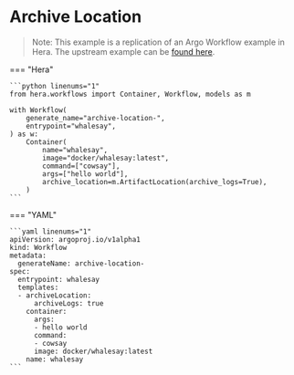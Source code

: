 # Archive Location

> Note: This example is a replication of an Argo Workflow example in Hera. The upstream example can be [found here](https://github.com/argoproj/argo-workflows/blob/master/examples/archive-location.yaml).




=== "Hera"

    ```python linenums="1"
    from hera.workflows import Container, Workflow, models as m

    with Workflow(
        generate_name="archive-location-",
        entrypoint="whalesay",
    ) as w:
        Container(
            name="whalesay",
            image="docker/whalesay:latest",
            command=["cowsay"],
            args=["hello world"],
            archive_location=m.ArtifactLocation(archive_logs=True),
        )
    ```

=== "YAML"

    ```yaml linenums="1"
    apiVersion: argoproj.io/v1alpha1
    kind: Workflow
    metadata:
      generateName: archive-location-
    spec:
      entrypoint: whalesay
      templates:
      - archiveLocation:
          archiveLogs: true
        container:
          args:
          - hello world
          command:
          - cowsay
          image: docker/whalesay:latest
        name: whalesay
    ```

